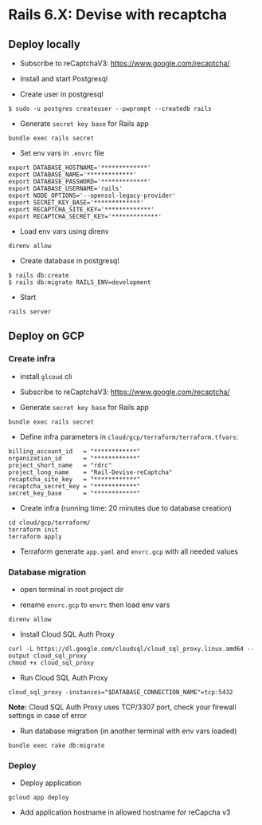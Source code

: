 # Rails 6.X: Devise with recaptcha


## Deploy locally

- Subscribe to reCaptchaV3: https://www.google.com/recaptcha/

- Install and start Postgresql

- Create user in postgresql

```
$ sudo -u postgres createuser --pwprompt --createdb rails
```

- Generate ``secret key base`` for Rails app

```
bundle exec rails secret
```

- Set env vars in ``.envrc`` file

```
export DATABASE_HOSTNAME='*************'
export DATABASE_NAME='*************'
export DATABASE_PASSWORD='*************'
export DATABASE_USERNAME='rails'
export NODE_OPTIONS='--openssl-legacy-provider'
export SECRET_KEY_BASE='*************'
export RECAPTCHA_SITE_KEY='*************'
export RECAPTCHA_SECRET_KEY='*************'
```

- Load env vars using direnv

```
direnv allow
```

- Create database in postgresql

```
$ rails db:create
$ rails db:migrate RAILS_ENV=development
```

- Start

```
rails server
```

## Deploy on GCP

### Create infra

- install ``glcoud`` cli

- Subscribe to reCaptchaV3: https://www.google.com/recaptcha/

- Generate ``secret key base`` for Rails app

```
bundle exec rails secret
```

- Define infra parameters in ``cloud/gcp/terraform/terraform.tfvars``:

```
billing_account_id   = "************"
organization_id      = "************"
project_short_name   = "rdrc"
project_long_name    = "Rail-Devise-reCaptcha"
recaptcha_site_key   = "************"
recaptcha_secret_key = "************"
secret_key_base      = "************"
```

- Create infra (running time: 20 minutes due to database creation)

```
cd cloud/gcp/terraform/
terraform init
terraform apply
```

- Terraform generate ``app.yaml`` and ``envrc.gcp`` with all needed values

### Database migration

- open terminal in root project dir

- rename ``envrc.gcp`` to ``envrc`` then load env vars 

```
direnv allow
```

- Install Cloud SQL Auth Proxy

```
curl -L https://dl.google.com/cloudsql/cloud_sql_proxy.linux.amd64 --output cloud_sql_proxy
chmod +x cloud_sql_proxy
```

- Run Cloud SQL Auth Proxy

```
cloud_sql_proxy -instances="$DATABASE_CONNECTION_NAME"=tcp:5432
```

**Note:** Cloud SQL Auth Proxy uses TCP/3307 port, check your firewall settings in case of error

- Run database migration (in another terminal with env vars loaded)

```
bundle exec rake db:migrate
```

### Deploy

- Deploy application

```
gcloud app deploy
```

- Add application hostname in allowed hostname for reCapcha v3
